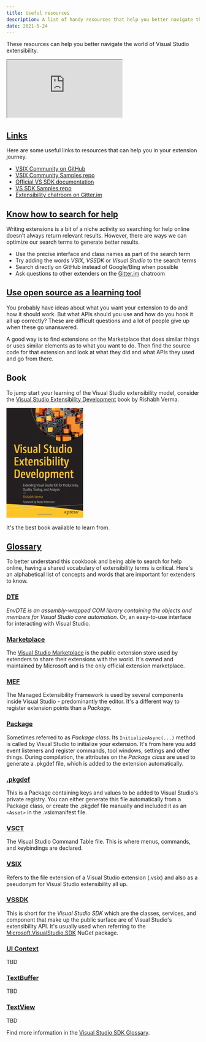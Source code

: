 ```yaml
---
title: Useful resources
description: A list of handy resources that help you better navigate the world of VS extensibility
date: 2021-5-24
---
```


These resources can help you better navigate the world of Visual Studio extensibility.

<div class="video-container">
<iframe src="https://www.youtube-nocookie.com/embed/20KeLMeB5fo?list=PLReL099Y5nRdz9jvxuy_LgHFKowkx8tS4&color=white" title="YouTube video player" allowfullscreen></iframe>
</div>

## [Links](#links)
Here are some useful links to resources that can help you in your extension journey.

* [VSIX Community on GitHub](https://github.com/VsixCommunity)
* [VSIX Community Samples repo](https://github.com/VsixCommunity/Samples)
* [Official VS SDK documentation](https://docs.microsoft.com/visualstudio/extensibility/)
* [VS SDK Samples repo](https://github.com/Microsoft/VSSDK-Extensibility-Samples)
* [Extensibility chatroom on Gitter.im](https://gitter.im/Microsoft/extendvs)

## [Know how to search for help](#know-how-to-search-for-help)
Writing extensions is a bit of a niche activity so searching for help online doesn’t always return relevant results. However, there are ways we can optimize our search terms to generate better results.

* Use the precise interface and class names as part of the search term
* Try adding the words *VSIX*, *VSSDK* or *Visual Studio* to the search terms
* Search directly on GitHub instead of Google/Bing when possible
* Ask questions to other extenders on the [Gitter.im](https://gitter.im/Microsoft/extendvs) chatroom

## [Use open source as a learning tool](#use-open-source-as-a-learning-tool)
You probably have ideas about what you want your extension to do and how it should work. But what APIs should you use and how do you hook it all up correctly? These are difficult questions and a lot of people give up when these go unanswered.

A good way is to find extensions on the Marketplace that does similar things or uses similar elements as to what you want to do. Then find the source code for that extension and look at what they did and what APIs they used and go from there.

## Book
To jump start your learning of the Visual Studio extensibility model, consider the [Visual Studio Extensibility Development](https://www.amazon.com/Visual-Studio-Extensibility-Development-Productivity/dp/1484258525) book by Rishabh Verma.

![Visual Studio Extensibility Development book cover](../assets/img/book.png)

It's the best book available to learn from.

## [Glossary](#glossary)
To better understand this cookbook and being able to search for help online, having a shared vocabulary of extensibility terms is critical. Here's an alphabetical list of concepts and words that are important for extenders to know.

### [DTE](#dte)
*EnvDTE is an assembly-wrapped COM library containing the objects and members for Visual Studio core automation*. Or, an easy-to-use interface for interacting with Visual Studio.

### [Marketplace](#marketplace)
The [Visual Studio Marketplace](https://marketplace.visualstudio.com) is the public extension store used by extenders to share their extensions with the world. It's owned and maintained by Microsoft and is the only official extension marketplace.

### [MEF](#mef)
The Managed Extensibility Framework is used by several components inside Visual Studio - predominantly the editor. It's a different way to register extension points than a *Package*.

### [Package](#package)
Sometimes referred to as *Package class*. Its `InitializeAsync(...)` method is called by Visual Studio to initialize your extension. It's from here you add event listeners and register commands, tool windows, settings and other things. During compilation, the attributes on the *Package class* are used to generate a .pkgdef file, which is added to the extension automatically.

### [.pkgdef](#pkgdef)
This is a Package containing keys and values to be added to Visual Studio's private registry. You can either generate this file automatically from a Package class, or create the .pkgdef file manually and included it as an `<Asset>` in the .vsixmanifest file.

### [VSCT](#vsct)
The Visual Studio Command Table file. This is where menus, commands, and keybindings are declared.

### [VSIX](#vsix)
Refers to the file extension of a Visual Studio extension (.vsix) and also as a pseudonym for Visual Studio extensibility all up.

### [VSSDK](#vssdk)
This is short for the *Visual Studio SDK* which are the classes, services, and component that make up the public surface are of Visual Studio's extensibility API. It's usually used when referring to the [Microsoft.VisualStudio.SDK](https://www.nuget.org/packages/Microsoft.VisualStudio.SDK/) NuGet package.

### [UI Context](#ui-context)
TBD

### [TextBuffer](#textbuffer)
TBD

### [TextView](#textview)
TBD

Find more information in the [Visual Studio SDK Glossary](https://docs.microsoft.com/en-us/visualstudio/extensibility/visual-studio-sdk-glossary?view=vs-2019).
